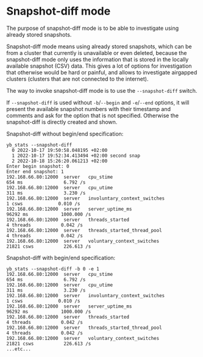 # Snapshot-diff mode

The purpose of snapshot-diff mode is to be able to investigate using already stored snapshots.

Snapshot-diff mode means using already stored snapshots, which can be from a cluster that currently is unavailable or even deleted, because the snapshot-diff mode only uses the information that is stored in the locally available snapshot (CSV) data.
This gives a lot of options for investigation that otherwise would be hard or painful, and allows to investigate airgapped clusters (clusters that are not connected to the internet). 

The way to invoke snapshot-diff mode is to use the `--snapshot-diff` switch. 

If `--snapshot-diff` is used without `-b`/`--begin` <snapshot number> and `-e`/`--end` <snapshot number> options, it will present the available snapshot numbers with their timestamp and comments and ask for the option that is not specified. Otherwise the snapshot-diff is directly created and shown.

Snapshot-diff without begin/end specification:
```shell
yb_stats --snapshot-diff
  0 2022-10-17 19:50:58.048195 +02:00
  1 2022-10-17 19:52:34.413494 +02:00 second snap
  2 2022-10-18 15:26:20.061213 +02:00
Enter begin snapshot: 0
Enter end snapshot: 1
192.168.66.80:12000  server   cpu_stime                                                                          654 ms               6.792 /s
192.168.66.80:12000  server   cpu_utime                                                                          311 ms               3.230 /s
192.168.66.80:12000  server   involuntary_context_switches                                                         1 csws             0.010 /s
192.168.66.80:12000  server   server_uptime_ms                                                                 96292 ms            1000.000 /s
192.168.66.80:12000  server   threads_started                                                                      4 threads           0.042 /s
192.168.66.80:12000  server   threads_started_thread_pool                                                          4 threads           0.042 /s
192.168.66.80:12000  server   voluntary_context_switches                                                       21821 csws           226.613 /s
```

Snapshot-diff with begin/end specification:
```shell
yb_stats --snapshot-diff -b 0 -e 1
192.168.66.80:12000  server   cpu_stime                                                                          654 ms               6.792 /s
192.168.66.80:12000  server   cpu_utime                                                                          311 ms               3.230 /s
192.168.66.80:12000  server   involuntary_context_switches                                                         1 csws             0.010 /s
192.168.66.80:12000  server   server_uptime_ms                                                                 96292 ms            1000.000 /s
192.168.66.80:12000  server   threads_started                                                                      4 threads           0.042 /s
192.168.66.80:12000  server   threads_started_thread_pool                                                          4 threads           0.042 /s
192.168.66.80:12000  server   voluntary_context_switches                                                       21821 csws           226.613 /s
...etc...
```
